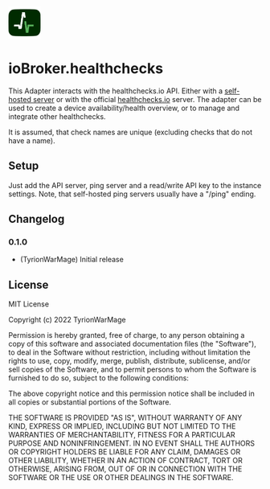 <img src="admin/healthchecks.png" width="64">

# ioBroker.healthchecks

This Adapter interacts with the healthchecks.io API. Either with a [self-hosted server](https://github.com/healthchecks/healthchecks) or with the official [healthchecks.io](https://healthchecks.io/) server. The adapter can be used to create a device availability/health overview, or to manage and integrate other healthchecks.

It is assumed, that check names are unique (excluding checks that do not have a name).

## Setup

Just add the API server, ping server and a read/write API key to the instance settings. Note, that self-hosted ping servers usually have a "/ping" ending.

  
## Changelog

### 0.1.0
* (TyrionWarMage) Initial release


## License
MIT License

Copyright (c) 2022 TyrionWarMage

Permission is hereby granted, free of charge, to any person obtaining a copy
of this software and associated documentation files (the "Software"), to deal
in the Software without restriction, including without limitation the rights
to use, copy, modify, merge, publish, distribute, sublicense, and/or sell
copies of the Software, and to permit persons to whom the Software is
furnished to do so, subject to the following conditions:

The above copyright notice and this permission notice shall be included in all
copies or substantial portions of the Software.

THE SOFTWARE IS PROVIDED "AS IS", WITHOUT WARRANTY OF ANY KIND, EXPRESS OR
IMPLIED, INCLUDING BUT NOT LIMITED TO THE WARRANTIES OF MERCHANTABILITY,
FITNESS FOR A PARTICULAR PURPOSE AND NONINFRINGEMENT. IN NO EVENT SHALL THE
AUTHORS OR COPYRIGHT HOLDERS BE LIABLE FOR ANY CLAIM, DAMAGES OR OTHER
LIABILITY, WHETHER IN AN ACTION OF CONTRACT, TORT OR OTHERWISE, ARISING FROM,
OUT OF OR IN CONNECTION WITH THE SOFTWARE OR THE USE OR OTHER DEALINGS IN THE
SOFTWARE.
